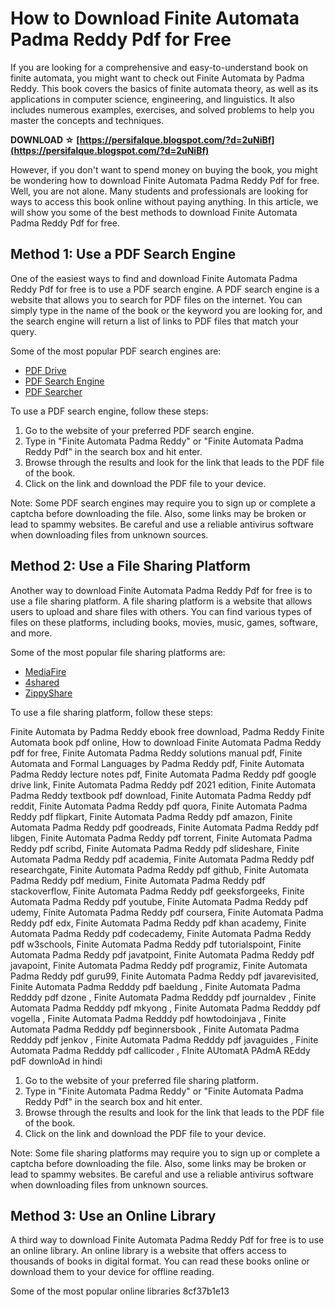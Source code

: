 # How to Download Finite Automata Padma Reddy Pdf for Free
  
If you are looking for a comprehensive and easy-to-understand book on finite automata, you might want to check out Finite Automata by Padma Reddy. This book covers the basics of finite automata theory, as well as its applications in computer science, engineering, and linguistics. It also includes numerous examples, exercises, and solved problems to help you master the concepts and techniques.
 
**DOWNLOAD ☆ [https://persifalque.blogspot.com/?d=2uNiBf](https://persifalque.blogspot.com/?d=2uNiBf)**


  
However, if you don't want to spend money on buying the book, you might be wondering how to download Finite Automata Padma Reddy Pdf for free. Well, you are not alone. Many students and professionals are looking for ways to access this book online without paying anything. In this article, we will show you some of the best methods to download Finite Automata Padma Reddy Pdf for free.
  
## Method 1: Use a PDF Search Engine
  
One of the easiest ways to find and download Finite Automata Padma Reddy Pdf for free is to use a PDF search engine. A PDF search engine is a website that allows you to search for PDF files on the internet. You can simply type in the name of the book or the keyword you are looking for, and the search engine will return a list of links to PDF files that match your query.
  
Some of the most popular PDF search engines are:
  
- [PDF Drive](https://pdfdrive.com/)
- [PDF Search Engine](https://www.pdfsearchengine.org/)
- [PDF Searcher](https://www.pdfsearcher.com/)

To use a PDF search engine, follow these steps:

1. Go to the website of your preferred PDF search engine.
2. Type in "Finite Automata Padma Reddy" or "Finite Automata Padma Reddy Pdf" in the search box and hit enter.
3. Browse through the results and look for the link that leads to the PDF file of the book.
4. Click on the link and download the PDF file to your device.

Note: Some PDF search engines may require you to sign up or complete a captcha before downloading the file. Also, some links may be broken or lead to spammy websites. Be careful and use a reliable antivirus software when downloading files from unknown sources.
  
## Method 2: Use a File Sharing Platform
  
Another way to download Finite Automata Padma Reddy Pdf for free is to use a file sharing platform. A file sharing platform is a website that allows users to upload and share files with others. You can find various types of files on these platforms, including books, movies, music, games, software, and more.
  
Some of the most popular file sharing platforms are:

- [MediaFire](https://www.mediafire.com/)
- [4shared](https://www.4shared.com/)
- [ZippyShare](https://www.zippyshare.com/)

To use a file sharing platform, follow these steps:
 
Finite Automata by Padma Reddy ebook free download,  Padma Reddy Finite Automata book pdf online,  How to download Finite Automata Padma Reddy pdf for free,  Finite Automata Padma Reddy solutions manual pdf,  Finite Automata and Formal Languages by Padma Reddy pdf,  Finite Automata Padma Reddy lecture notes pdf,  Finite Automata Padma Reddy pdf google drive link,  Finite Automata Padma Reddy pdf 2021 edition,  Finite Automata Padma Reddy textbook pdf download,  Finite Automata Padma Reddy pdf reddit,  Finite Automata Padma Reddy pdf quora,  Finite Automata Padma Reddy pdf flipkart,  Finite Automata Padma Reddy pdf amazon,  Finite Automata Padma Reddy pdf goodreads,  Finite Automata Padma Reddy pdf libgen,  Finite Automata Padma Reddy pdf torrent,  Finite Automata Padma Reddy pdf scribd,  Finite Automata Padma Reddy pdf slideshare,  Finite Automata Padma Reddy pdf academia,  Finite Automata Padma Reddy pdf researchgate,  Finite Automata Padma Reddy pdf github,  Finite Automata Padma Reddy pdf medium,  Finite Automata Padma Reddy pdf stackoverflow,  Finite Automata Padma Reddy pdf geeksforgeeks,  Finite Automata Padma Reddy pdf youtube,  Finite Automata Padma Reddy pdf udemy,  Finite Automata Padma Reddy pdf coursera,  Finite Automata Padma Reddy pdf edx,  Finite Automata Padma Reddy pdf khan academy,  Finite Automata Padma Reddy pdf codecademy,  Finite Automata Padma Reddy pdf w3schools,  Finite Automata Padma Reddy pdf tutorialspoint,  Finite Automata Padma Reddy pdf javatpoint,  Finite Automata Padma Reddy pdf javapoint,  Finite Automata Padma Reddy pdf programiz,  Finite Automata Padma Reddy pdf guru99,  Finite Automata Padma Reddy pdf javarevisited,  Finite Automata Padma Redddy pdf baeldung ,  Finite Automata Padma Redddy pdf dzone ,  Finite Automata Padma Redddy pdf journaldev ,  Finite Automata Padma Redddy pdf mkyong ,  Finite Automata Padma Redddy pdf vogella ,  Finite Automata Padma Redddy pdf howtodoinjava ,  Finite Automata Padma Redddy pdf beginnersbook ,  Finite Automata Padma Redddy pdf jenkov ,  Finite Automata Padma Redddy pdf javaguides ,  Finite Automata Padma Redddy pdf callicoder ,  FInite AUtomatA PAdmA REddy pdF downloAd in hindi

1. Go to the website of your preferred file sharing platform.
2. Type in "Finite Automata Padma Reddy" or "Finite Automata Padma Reddy Pdf" in the search box and hit enter.
3. Browse through the results and look for the link that leads to the PDF file of the book.
4. Click on the link and download the PDF file to your device.

Note: Some file sharing platforms may require you to sign up or complete a captcha before downloading the file. Also, some links may be broken or lead to spammy websites. Be careful and use a reliable antivirus software when downloading files from unknown sources.
  
## Method 3: Use an Online Library
  
A third way to download Finite Automata Padma Reddy Pdf for free is to use an online library. An online library is a website that offers access to thousands of books in digital format. You can read these books online or download them to your device for offline reading.
  
Some of the most popular online libraries
 8cf37b1e13
 
